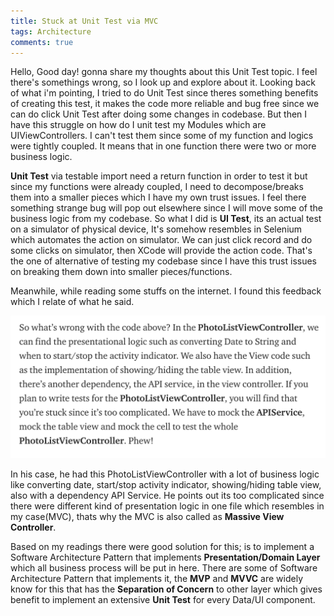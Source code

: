 ```yaml
---
title: Stuck at Unit Test via MVC
tags: Architecture
comments: true
---
```


Hello, Good day! gonna share my thoughts about this Unit Test topic. I feel there's somethings wrong, so I look up and explore
about it. Looking back of what i'm pointing, I tried to do Unit Test since theres something benefits of creating
this test, it makes the code more reliable and bug free since we can do click Unit Test after doing some changes in codebase.
But then I have this struggle on how do I unit test my Modules which are UIViewControllers. I can't test them since some of my
function and logics were tightly coupled. It means that in one function there were two or more business logic.

**Unit Test** via testable import need a return function in order to test it but since my functions were already coupled, I need to
decompose/breaks them into a smaller pieces which I have my own trust issues. I feel there something strange bug will pop out
elsewhere since I will move some of the business logic from my codebase. So what I did is **UI Test**, its an actual test on a simulator of physical device, It's somehow resembles in Selenium which automates the action on simulator. We can just click record and do some clicks on simulator, then XCode will provide the action code. That's the one of alternative of testing my codebase since I have this trust
issues on breaking them down into smaller pieces/functions.

Meanwhile, while reading some stuffs on the internet. I found this feedback which I relate of what he said.

![alt text](/assets/img/someone.png)

In his case, he had this PhotoListViewController with a lot of business logic like converting date, start/stop activity indicator,
showing/hiding table view, also with a dependency API Service. He points out its too complicated since there were different kind of
presentation logic in one file which resembles in my case(MVC), thats why the MVC is also called as **Massive View Controller**.

Based on my readings there were good solution for this; is to implement a Software Architecture Pattern that implements **Presentation/Domain Layer** which all business process will be put in here. There are some of Software Architecture Pattern that implements it, the **MVP** and **MVVC** are widely know for this that has the **Separation of Concern** to other layer which gives benefit to implement an extensive **Unit Test** for every Data/UI component.

<br>
<br>
<br>
